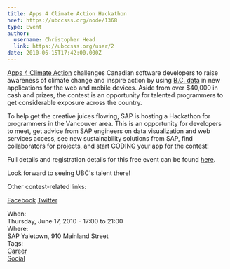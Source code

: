 ```yaml
---
title: Apps 4 Climate Action Hackathon 
href: https://ubccsss.org/node/1368
type: Event
author:
  username: Christopher Head
  link: https://ubccsss.org/user/2
date: 2010-06-15T17:42:00.000Z
---
```


<div class="field field-name-body field-type-text-with-summary field-label-hidden"><div class="field-items"><div class="field-item even"><p><a href="http://apps4climateaction.gov.bc.ca/">Apps 4 Climate Action</a> challenges Canadian software developers to raise awareness of climate change and inspire action by using <a href="http://data.gov.bc.ca/">B.C. data</a> in new applications for the web and mobile devices. Aside from over $40,000 in cash and prizes, the contest is an opportunity for talented programmers to get considerable exposure across the country.</p>
<p>To help get the creative juices flowing, SAP is hosting a Hackathon for programmers in the Vancouver area. This is an opportunity for developers to meet, get advice from SAP engineers on data visualization and web services access, see new sustainability solutions from SAP, find collaborators for projects, and start CODING your app for the contest!</p>
<p>Full details and registration details for this free event can be found <a href="https://hackapps4climateaction.eventbrite.com">here</a>.</p>
<p>Look forward to seeing UBC&apos;s talent there!</p>
<p>Other contest-related links: </p>
<p><a href="https://www.facebook.com/Apps4ClimateAction?ref=ts">Facebook</a> <a href="https://twitter.com/a4ca">Twitter</a> </p>
</div></div></div><div class="field field-name-field-dates field-type-datetime field-label-above"><div class="field-label">When:&#xA0;</div><div class="field-items"><div class="field-item even"><span class="date-display-single">Thursday, June 17, 2010 - <span class="date-display-range"><span class="date-display-start">17:00</span> to <span class="date-display-end">21:00</span></span></span></div></div></div><div class="field field-name-field-location field-type-text field-label-above"><div class="field-label">Where:&#xA0;</div><div class="field-items"><div class="field-item even">SAP Yaletown, 910 Mainland  Street</div></div></div>    <footer>
    <div class="field field-name-field-tags field-type-taxonomy-term-reference field-label-above"><div class="field-label">Tags:&#xA0;</div><div class="field-items"><div class="field-item even"><a href="/career">Career</a></div><div class="field-item odd"><a href="/social">Social</a></div></div></div>      </footer>